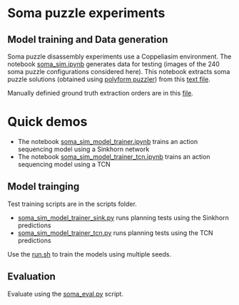 # Soma puzzle experiments

## Model training and Data generation

Soma puzzle disassembly experiments use a Coppeliasim environment. The notebook [soma_sim.ipynb](./soma_sim.ipynb) generates data for testing (images of the 240 soma puzzle configurations considered here). This notebook extracts soma puzzle solutions (obtained using [polyform puzzler](http://puzzler.sourceforge.net/)) from this [text file](./soma_cube.txt).

Manually definied ground truth extraction orders are in this [file](./data/extraction_order.txt).

# Quick demos

- The notebook [soma_sim_model_trainer.ipynb](soma_sim_model_trainer.ipynb) trains an action sequencing model using a Sinkhorn network
- The notebook [soma_sim_model_trainer_tcn.ipynb](soma_sim_model_trainer_tcn.ipynb) trains an action sequencing model using a TCN

## Model trainging

Test training scripts are in the scripts folder.
- [soma_sim_model_trainer_sink.py](./scripts/soma_sim_model_trainer_sink.py) runs planning tests using the Sinkhorn predictions
- [soma_sim_model_trainer_tcn.py](./scripts/soma_sim_model_trainer_sink.py) runs planning tests using the TCN predictions

Use the [run.sh](./scripts/run.sh) to train the models using multiple seeds.

## Evaluation

Evaluate using the [soma_eval.py](./scripts/soma_eval.py) script.
